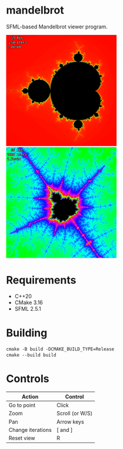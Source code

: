 # mandelbrot

SFML-based Mandelbrot viewer program.

<p float="middle">
    <img src="docs/mandelbrot.png" width="300"/>
    <img src="docs/zoomed.png"     width="300"/>
</p>

# Requirements
 * C++20
 * CMake 3.16
 * SFML 2.5.1

# Building

```
cmake -B build -DCMAKE_BUILD_TYPE=Release
cmake --build build
```

# Controls

| Action            | Control         |
| ----------------- | --------------- |
| Go to point       | Click           |
| Zoom              | Scroll (or W/S) |
| Pan               | Arrow keys      |
| Change iterations | [ and ]         |
| Reset view        | R               |
